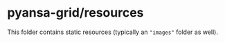 # pyansa-grid/resources

This folder contains static resources (typically an `"images"` folder as well).
